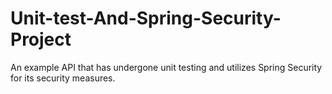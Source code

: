 # Unit-test-And-Spring-Security-Project
An example API that has undergone unit testing and utilizes Spring Security for its security measures.
